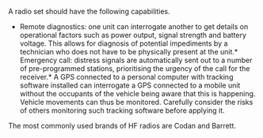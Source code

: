 [Title]: # (Capabilities)
[Difficulty]: # (Beginner)
[Order]: # (8)

A radio set should have the following capabilities. 

*   Remote diagnostics:  one unit can interrogate another to get details on operational factors such as power output, signal strength and battery voltage. This allows for diagnosis of potential impediments by a technician who does not have to be physically present at the unit.*   Emergency call: distress signals are automatically sent out to a number of pre-programmed stations, prioritising the urgency of the call for the receiver.*   A GPS connected to a personal computer with tracking software installed can interrogate a GPS connected to a mobile unit without the occupants of the vehicle being aware that this is happening. Vehicle movements can thus be monitored. Carefully consider the risks of others monitoring such tracking software before applying it.

The most commonly used brands of HF radios are Codan and Barrett.